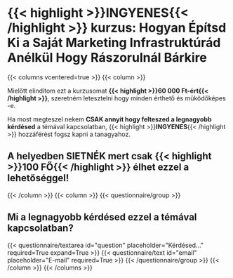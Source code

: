 # **{{< highlight >}}INGYENES{{< /highlight >}}** kurzus: Hogyan Építsd Ki a **Saját Marketing Infrastruktúrád** Anélkül Hogy Rászorulnál Bárkire
{{< columns vcentered=true >}}
    {{< column >}}
<p>Mielőtt elindítom ezt a kurzusomat <strong>{{< highlight >}}60 000 Ft-ért{{< /highlight >}}</strong>, szeretném letesztelni hogy minden érthető és müködőképes -e.</p>

<p>Ha most megteszel nekem <strong>CSAK annyit hogy felteszed a legnagyobb kérdésed</strong> a témával kapcsolatban, {{< highlight >}}<strong>INGYENES</strong>{{< /highlight >}} hozzáférést fogsz kapni a tanagyahoz.</p>

<h2>A helyedben SIETNÉK mert csak {{< highlight >}}100 FŐ{{< /highlight >}} élhet ezzel a lehetőséggel!</h2>
    {{< /column >}}
    {{< column >}}
        {{< questionnaire/group >}}
            <h2>Mi a legnagyobb kérdésed ezzel a témával kapcsolatban?</h2>
            {{< questionnaire/textarea id="question" placeholder="Kérdésed..." required=True expand=True >}}
            {{< questionnaire/text id="email" placeholder="E-mail" required=True >}}
        {{< /questionnaire/group >}}
    {{< /column >}}
{{< /columns >}}
